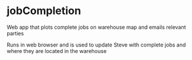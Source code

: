 # jobCompletion
Web app that plots complete jobs on warehouse map and emails relevant parties

Runs in web browser and is used to update Steve with complete jobs and where they are located in the warehouse
